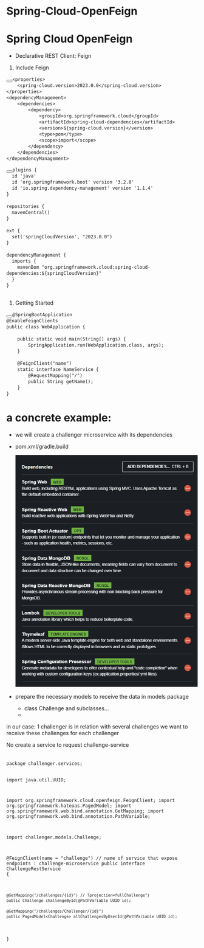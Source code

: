 # Spring-Cloud-OpenFeign
# Spring Cloud OpenFeign
- Declarative REST Client: Feign

1. Include Feign

<pre><code class="language-xml hljs"><button aria-live="Copy" class="button is-spring is-copy"></button><span class="hljs-tag">&lt;<span class="hljs-name">properties</span>&gt;</span>
    <span class="hljs-tag">&lt;<span class="hljs-name">spring-cloud.version</span>&gt;</span>2023.0.0<span class="hljs-tag">&lt;/<span class="hljs-name">spring-cloud.version</span>&gt;</span>
<span class="hljs-tag">&lt;/<span class="hljs-name">properties</span>&gt;</span>
<span class="hljs-tag">&lt;<span class="hljs-name">dependencyManagement</span>&gt;</span>
    <span class="hljs-tag">&lt;<span class="hljs-name">dependencies</span>&gt;</span>
        <span class="hljs-tag">&lt;<span class="hljs-name">dependency</span>&gt;</span>
            <span class="hljs-tag">&lt;<span class="hljs-name">groupId</span>&gt;</span>org.springframework.cloud<span class="hljs-tag">&lt;/<span class="hljs-name">groupId</span>&gt;</span>
            <span class="hljs-tag">&lt;<span class="hljs-name">artifactId</span>&gt;</span>spring-cloud-dependencies<span class="hljs-tag">&lt;/<span class="hljs-name">artifactId</span>&gt;</span>
            <span class="hljs-tag">&lt;<span class="hljs-name">version</span>&gt;</span>${spring-cloud.version}<span class="hljs-tag">&lt;/<span class="hljs-name">version</span>&gt;</span>
            <span class="hljs-tag">&lt;<span class="hljs-name">type</span>&gt;</span>pom<span class="hljs-tag">&lt;/<span class="hljs-name">type</span>&gt;</span>
            <span class="hljs-tag">&lt;<span class="hljs-name">scope</span>&gt;</span>import<span class="hljs-tag">&lt;/<span class="hljs-name">scope</span>&gt;</span>
        <span class="hljs-tag">&lt;/<span class="hljs-name">dependency</span>&gt;</span>
    <span class="hljs-tag">&lt;/<span class="hljs-name">dependencies</span>&gt;</span>
<span class="hljs-tag">&lt;/<span class="hljs-name">dependencyManagement</span>&gt;</span>
</code></pre>

<pre><code class="language-groovy hljs"><button aria-live="Copy" class="button is-spring is-copy"></button>plugins {
  id <span class="hljs-string">'java'</span>
  id <span class="hljs-string">'org.springframework.boot'</span> version <span class="hljs-string">'3.2.0'</span>
  id <span class="hljs-string">'io.spring.dependency-management'</span> version <span class="hljs-string">'1.1.4'</span>
}

repositories {
  mavenCentral()
}

ext {
  set(<span class="hljs-string">'springCloudVersion'</span>, <span class="hljs-string">"2023.0.0"</span>)
}

dependencyManagement {
  imports {
    mavenBom <span class="hljs-string">"org.springframework.cloud:spring-cloud-dependencies:${springCloudVersion}"</span>
  }
}

</code></pre>

1. Getting Started

<pre><code class="hljs java"><button aria-live="Copy" class="button is-spring is-copy"></button><span class="hljs-meta">@SpringBootApplication</span>
<span class="hljs-meta">@EnableFeignClients</span>
<span class="hljs-keyword">public</span> <span class="hljs-class"><span class="hljs-keyword">class</span> <span class="hljs-title">WebApplication</span> </span>{

	<span class="hljs-function"><span class="hljs-keyword">public</span> <span class="hljs-keyword">static</span> <span class="hljs-keyword">void</span> <span class="hljs-title">main</span><span class="hljs-params">(String[] args)</span> </span>{
		SpringApplication.run(WebApplication<span class="hljs-class">.<span class="hljs-keyword">class</span>, <span class="hljs-title">args</span>)</span>;
	}

	<span class="hljs-meta">@FeignClient</span>(<span class="hljs-string">"name"</span>)
	<span class="hljs-keyword">static</span> <span class="hljs-class"><span class="hljs-keyword">interface</span> <span class="hljs-title">NameService</span> </span>{
		<span class="hljs-meta">@RequestMapping</span>(<span class="hljs-string">"/"</span>)
		<span class="hljs-function"><span class="hljs-keyword">public</span> String <span class="hljs-title">getName</span><span class="hljs-params">()</span></span>;
	}
}
</code></pre>


# a concrete example: 
- we will create a challenger microservice with its dependencies
- pom.xml/gradle.build

  <img src="images/challenger1init.png"/>

- prepare the necessary models to receive the data in
  models package
  - class Challenge and subclasses...
  - 
in our case: 1 challenger is in relation with several challenges
we want to receive these challenges for each challenger

No create a service to request challenge-service


<code>
package challenger.services;

import java.util.UUID;

import org.springframework.cloud.openfeign.FeignClient;
import org.springframework.hateoas.PagedModel;
import org.springframework.web.bind.annotation.GetMapping;
import org.springframework.web.bind.annotation.PathVariable;

import challenger.models.Challenge;

@FeignClient(name = "challenge") // name of service that expose endpoints : challenge-microservice
public interface ChallengeRestService {

	@GetMapping("/challenges/{id}") // ?projection=fullChallenge")
	public Challenge challengeById(@PathVariable UUID id);

	@GetMapping("/challenges/Challenger/{id}")
	public PagedModel<Challenge> allChallengesByUserId(@PathVariable UUID id);

}
</code>


